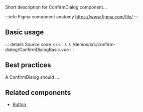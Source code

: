 Short description for ConfirmDialog component...

:::info Figma component anatomy
https://www.figma.com/file/
:::

## Basic usage

<ConfirmDialogBasic />

::: details Source code
<<< ../../../demos/src/confirm-dialog/ConfirmDialogBasic.vue
:::

## Best practices

A ConfirmDialog should ...

## Related components

- [Button](/components/button/button.doc)
